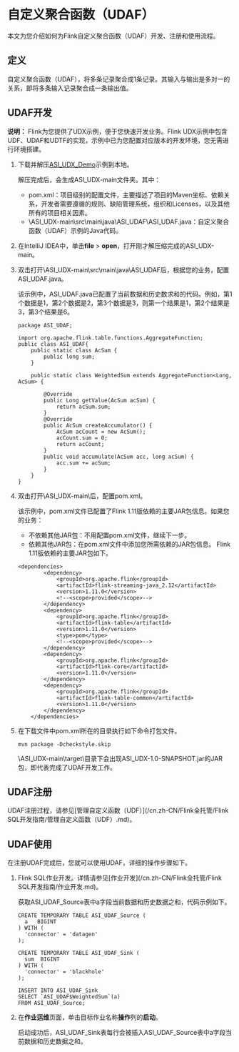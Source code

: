 # 自定义聚合函数（UDAF）

本文为您介绍如何为Flink自定义聚合函数（UDAF）开发、注册和使用流程。

## 定义

自定义聚合函数（UDAF），将多条记录聚合成1条记录。其输入与输出是多对一的关系，即将多条输入记录聚合成一条输出值。

## UDAF开发

**说明：** Flink为您提供了UDX示例，便于您快速开发业务。Flink UDX示例中包含UDF、UDAF和UDTF的实现，示例中已为您配置对应版本的开发环境，您无需进行环境搭建。

1.  下载并解压[ASI\_UDX\_Demo](https://github.com/RealtimeCompute/ASI_UDX)示例到本地。

    解压完成后，会生成ASI\_UDX-main文件夹。其中：

    -   pom.xml：项目级别的配置文件，主要描述了项目的Maven坐标、依赖关系，开发者需要遵循的规则、缺陷管理系统，组织和Licenses，以及其他所有的项目相关因素。
    -   \\ASI\_UDX-main\\src\\main\\java\\ASI\_UDAF\\ASI\_UDAF.java：自定义聚合函数（UDAF）示例的Java代码。
2.  在IntelliJ IDEA中，单击**file** \> **open**，打开刚才解压缩完成的ASI\_UDX-main。
3.  双击打开\\ASI\_UDX-main\\src\\main\\java\\ASI\_UDAF后，根据您的业务，配置ASI\_UDAF.java。

    该示例中，ASI\_UDAF.java已配置了当前数据和历史数求和的代码。例如，第1个数据是1，第2个数据是2，第3个数据是3，则第一个结果是1，第2个结果是3，第3个结果是6。

    ```
    package ASI_UDAF;
    
    import org.apache.flink.table.functions.AggregateFunction;
    public class ASI_UDAF{
        public static class AcSum {
            public long sum;
        }
    
        public static class WeightedSum extends AggregateFunction<Long, AcSum> {
    
            @Override
            public Long getValue(AcSum acSum) {
                return acSum.sum;
            }
            @Override
            public AcSum createAccumulator() {
                AcSum acCount = new AcSum();
                acCount.sum = 0;
                return acCount;
            }
            public void accumulate(AcSum acc, long acSum) {
                acc.sum += acSum;
            }
        }
    }
    ```

4.  双击打开\\ASI\_UDX-main\\后，配置pom.xml。

    该示例中，pom.xml文件已配置了Flink 1.11版依赖的主要JAR包信息。如果您的业务：

    -   不依赖其他JAR包：不用配置pom.xml文件，继续下一步。
    -   依赖其他JAR包：在pom.xml文件中添加您所需依赖的JAR包信息。
    Flink 1.11版依赖的主要JAR包如下。

    ```
    <dependencies>
            <dependency>
                <groupId>org.apache.flink</groupId>
                <artifactId>flink-streaming-java_2.12</artifactId>
                <version>1.11.0</version>
                <!--<scope>provided</scope>-->
            </dependency>
            <dependency>
                <groupId>org.apache.flink</groupId>
                <artifactId>flink-table</artifactId>
                <version>1.11.0</version>
                <type>pom</type>
                <!--<scope>provided</scope>-->
            </dependency>
            <dependency>
                <groupId>org.apache.flink</groupId>
                <artifactId>flink-core</artifactId>
                <version>1.11.0</version>
            </dependency>
            <dependency>
                <groupId>org.apache.flink</groupId>
                <artifactId>flink-table-common</artifactId>
                <version>1.11.0</version>
            </dependency>
        </dependencies>
    ```

5.  在下载文件中pom.xml所在的目录执行如下命令打包文件。

    ```
    mvn package -Dcheckstyle.skip
    ```

    \\ASI\_UDX-main\\target\\目录下会出现ASI\_UDX-1.0-SNAPSHOT.jar的JAR包，即代表完成了UDAF开发工作。


## UDAF注册

UDAF注册过程，请参见[管理自定义函数（UDF）](/cn.zh-CN/Flink全托管/Flink SQL开发指南/管理自定义函数（UDF）.md)。

## UDAF使用

在注册UDAF完成后，您就可以使用UDAF，详细的操作步骤如下。

1.  Flink SQL作业开发。详情请参见[作业开发](/cn.zh-CN/Flink全托管/Flink SQL开发指南/作业开发.md)。

    获取ASI\_UDAF\_Source表中a字段当前数据和历史数据之和，代码示例如下。

    ```
    CREATE TEMPORARY TABLE ASI_UDAF_Source (
      a   BIGINT
    ) WITH (
      'connector' = 'datagen'
    );
    
    CREATE TEMPORARY TABLE ASI_UDAF_Sink (
      sum  BIGINT
    ) WITH (
      'connector' = 'blackhole'
    );
    
    INSERT INTO ASI_UDAF_Sink
    SELECT `ASI_UDAF$WeightedSum`(a)
    FROM ASI_UDAF_Source;
    ```

2.  在**作业运维**页面，单击目标作业名称**操作**列的**启动**。

    启动成功后，ASI\_UDAF\_Sink表每行会被插入ASI\_UDAF\_Source表中a字段当前数据和历史数据之和。


